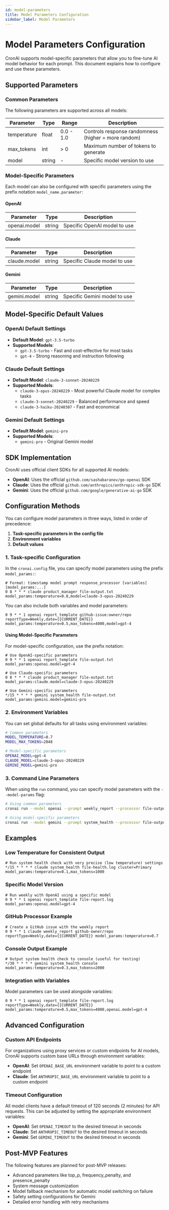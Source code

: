```yaml
---
id: model-parameters
title: Model Parameters Configuration
sidebar_label: Model Parameters
---
```


# Model Parameters Configuration

CronAI supports model-specific parameters that allow you to fine-tune AI model behavior for each prompt. This document explains how to configure and use these parameters.

## Supported Parameters

### Common Parameters

The following parameters are supported across all models:

| Parameter          | Type   | Range        | Description                                        |
|--------------------|--------|-------------|-------------------------------------------------|
| temperature        | float  | 0.0 - 1.0   | Controls response randomness (higher = more random) |
| max_tokens         | int    | > 0         | Maximum number of tokens to generate                |
| model              | string | -           | Specific model version to use                      |

### Model-Specific Parameters

Each model can also be configured with specific parameters using the prefix notation `model_name.parameter`:

#### OpenAI

| Parameter          | Type   | Description                                     |
|--------------------|--------|-------------------------------------------------|
| openai.model       | string | Specific OpenAI model to use                    |

#### Claude

| Parameter           | Type   | Description                                    |
|---------------------|--------|------------------------------------------------|
| claude.model        | string | Specific Claude model to use                   |

#### Gemini

| Parameter           | Type   | Description                                    |
|---------------------|--------|------------------------------------------------|
| gemini.model        | string | Specific Gemini model to use                   |

## Model-Specific Default Values

### OpenAI Default Settings

- **Default Model**: `gpt-3.5-turbo`
- **Supported Models**:
  - `gpt-3.5-turbo` - Fast and cost-effective for most tasks
  - `gpt-4` - Strong reasoning and instruction following

### Claude Default Settings

- **Default Model**: `claude-3-sonnet-20240229`
- **Supported Models**:
  - `claude-3-opus-20240229` - Most powerful Claude model for complex tasks
  - `claude-3-sonnet-20240229` - Balanced performance and speed
  - `claude-3-haiku-20240307` - Fast and economical

### Gemini Default Settings

- **Default Model**: `gemini-pro`
- **Supported Models**:
  - `gemini-pro` - Original Gemini model
  
## SDK Implementation

CronAI uses official client SDKs for all supported AI models:

- **OpenAI**: Uses the official `github.com/sashabaranov/go-openai` SDK
- **Claude**: Uses the official `github.com/anthropics/anthropic-sdk-go` SDK
- **Gemini**: Uses the official `github.com/google/generative-ai-go` SDK

## Configuration Methods

You can configure model parameters in three ways, listed in order of precedence:

1. **Task-specific parameters in the config file**
2. **Environment variables**
3. **Default values**

### 1. Task-specific Configuration

In the `cronai.config` file, you can specify model parameters using the prefix `model_params:`:

```
# Format: timestamp model prompt response_processor [variables] [model_params:...]
0 8 * * * claude product_manager file-output.txt model_params:temperature=0.8,model=claude-3-opus-20240229
```

You can also include both variables and model parameters:

```
0 9 * * 1 openai report_template github-issue:owner/repo reportType=Weekly,date={{CURRENT_DATE}} model_params:temperature=0.5,max_tokens=4000,model=gpt-4
```

#### Using Model-Specific Parameters

For model-specific configuration, use the prefix notation:

```
# Use OpenAI-specific parameters
0 9 * * 1 openai report_template file-output.txt model_params:openai.model=gpt-4

# Use Claude-specific parameters
0 8 * * * claude product_manager file-output.txt model_params:claude.model=claude-3-opus-20240229

# Use Gemini-specific parameters
*/15 * * * * gemini system_health file-output.txt model_params:gemini.model=gemini-pro
```

### 2. Environment Variables

You can set global defaults for all tasks using environment variables:

```bash
# Common parameters
MODEL_TEMPERATURE=0.7
MODEL_MAX_TOKENS=2048

# Model-specific parameters
OPENAI_MODEL=gpt-4
CLAUDE_MODEL=claude-3-opus-20240229
GEMINI_MODEL=gemini-pro
```

### 3. Command Line Parameters

When using the `run` command, you can specify model parameters with the `--model-params` flag:

```bash
# Using common parameters
cronai run --model openai --prompt weekly_report --processor file-output.txt --model-params "temperature=0.5,max_tokens=4000,model=gpt-4"

# Using model-specific parameters
cronai run --model gemini --prompt system_health --processor file-output.txt --model-params "gemini.model=gemini-pro"
```

## Examples

### Low Temperature for Consistent Output

```
# Run system health check with very precise (low temperature) settings
*/15 * * * * claude system_health file-health.log cluster=Primary model_params:temperature=0.1,max_tokens=1000
```

### Specific Model Version

```
# Run weekly with OpenAI using a specific model
0 9 * * 1 openai report_template file-report.log model_params:openai.model=gpt-4
```

### GitHub Processor Example

```
# Create a GitHub issue with the weekly report
0 9 * * 1 claude weekly_report github-owner/repo reportType=Weekly,date={{CURRENT_DATE}} model_params:temperature=0.7
```

### Console Output Example

```
# Output system health check to console (useful for testing)
*/30 * * * * gemini system_health console model_params:temperature=0.3,max_tokens=2000
```

### Integration with Variables

Model parameters can be used alongside variables:

```
0 9 * * 1 openai report_template file-report.log reportType=Weekly,date={{CURRENT_DATE}} model_params:temperature=0.5,max_tokens=4000,openai.model=gpt-4
```

## Advanced Configuration

### Custom API Endpoints

For organizations using proxy services or custom endpoints for AI models, CronAI supports custom base URLs through environment variables:

- **OpenAI**: Set `OPENAI_BASE_URL` environment variable to point to a custom endpoint
- **Claude**: Set `ANTHROPIC_BASE_URL` environment variable to point to a custom endpoint

### Timeout Configuration

All model clients have a default timeout of 120 seconds (2 minutes) for API requests. This can be adjusted by setting the appropriate environment variables:

- **OpenAI**: Set `OPENAI_TIMEOUT` to the desired timeout in seconds
- **Claude**: Set `ANTHROPIC_TIMEOUT` to the desired timeout in seconds
- **Gemini**: Set `GEMINI_TIMEOUT` to the desired timeout in seconds

## Post-MVP Features

The following features are planned for post-MVP releases:

- Advanced parameters like top_p, frequency_penalty, and presence_penalty
- System message customization
- Model fallback mechanism for automatic model switching on failure
- Safety setting configurations for Gemini
- Detailed error handling with retry mechanisms